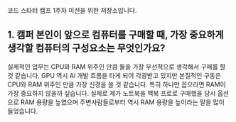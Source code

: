 코드 스타터 캠프 1주차 미션을 위한 저장소입니다.


## 1. 캠퍼 본인이 앞으로 컴퓨터를 구매할 때, 가장 중요하게 생각할 컴퓨터의 구성요소는 무엇인가요?

실제적인 업무는 CPU와 RAM 위주인 만큼 둘을 가장 우선적으로 생각해서 구매를 할 것 같습니다.
GPU 역시 Ai 개발 흐름을 타게 되어 각광받고 있지만 본질적인 구동은 CPU와 RAM 위주인 만큼 가장 신경을 쓸 것 같습니다.
특히 하나만 꼽으라면 RAM이 가장 중요하지 않을까 싶습니다. 
실제로 제가 노트북을 맥북 프로로 구매했을 당시 옵션으로 RAM 용량을 높였으며 주변사람들로부터 역시 RAM 용량을 높이라는 말을 많이 들었습니다.
